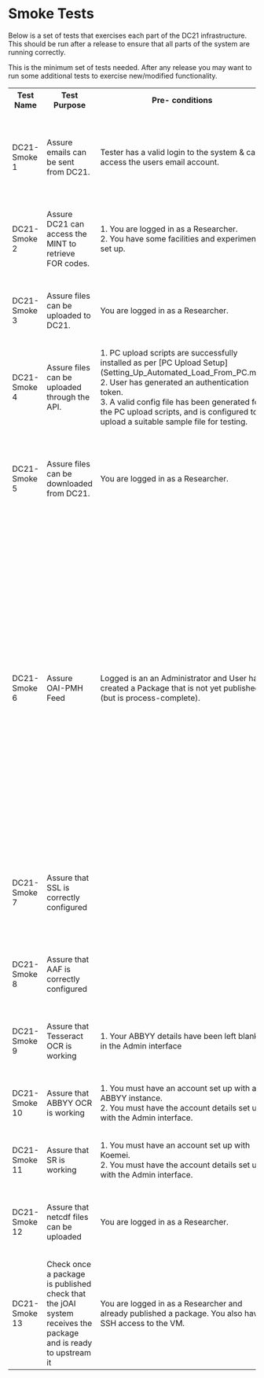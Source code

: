 # Smoke Tests

Below is a set of tests that exercises each part of the DC21 infrastructure. This should be run after a release to ensure that all parts of the system are running correctly.

This is the minimum set of tests needed. After any release you may want to run some additional tests to exercise new/modified functionality.

<table>
<tr>
<th>Test Name</th>
<th>Test Purpose</th>
<th>Pre- conditions</th>
<th>Test      Steps</th>
<th>Expected Results</th>
</tr>
<td>DC21-Smoke 1</td>
<td>Assure emails can be sent from DC21.</td>
<td>Tester has a valid login to the system & can access the users email account.</td>
<td>1. Go to the home page (ensure your are not already logged in).<br>
2. Click “Forgot your password?” button.<br>
3. Enter your user’s email address & click “Send me reset password”.<br>
</td>
<td>1. User should receive an email with a link to reset their password.<br>
2. User can click the link in the email and is taken to the change your password screen<br/>
Note: for the purposes of this test you do not need to actually reset your password, we just want to check that emails can be sent.
</td>
</tr>
<tr>
<td>DC21-Smoke 2</td>
<td>Assure DC21 can access the MINT to retrieve FOR codes.</td>
<td>1. You are logged in as a Researcher.<br/>
2. You have some facilities and experiments set up.</td>
<td>
1. Click "Facilities" tab<br/>
2. Click on an existing facility<br/>
3. Click on an existing experiment<br/>
4. Click 'Edit Experiment'
</td>
<td>
1. The FOR codes dropdown is populated.<br/>
2. The second and third level FOR code dropdowns are populated after the previous one is selected.
</tr>
<tr>
<td>DC21-Smoke 3</td>
<td>Assure files can be uploaded to DC21.</td>
<td>You are logged in as a Researcher.</td>
<td>
1. Click "Upload"<br/>
2. Select a file type, experiment, tags and enter a description<br/>
3. Select a suitable file to upload<br/>
4. Click Upload
</td>
<td>
1. File is uploaded successfully and can be found via search<br>
Note: you may wish to delete the file afterwards.
</td>
</tr>
<tr>
<td>DC21-Smoke 4</td>
<td>Assure files can be uploaded through the API.</td>
<td>1. PC upload scripts are successfully installed as per [PC Upload Setup](Setting_Up_Automated_Load_From_PC.md)<br>
2. User has generated an authentication token.<br>
3. A valid config file has been generated for the PC upload scripts, and is configured to upload a suitable sample file for testing.
</td>
<td>
1. Run the PC load batch file to upload the file.
</td>
<td>
1. The PC load log file has an entry with details about the file uploaded and a success message.<br>
2. After logging into DC21, you can find the newly uploaded file via search.<br/>
3. The file has the correct metadata and can be downloaded from DC21.<br/>
</td>
</tr>
<tr>
<td>DC21-Smoke 5</td>
<td>Assure files can be downloaded from DC21.</td>
<td>You are logged in as a Researcher.</td>
<td>
1. Go to Explore Data tab.<br/>
2. Search by multiple filters.</br>
3. After a successful search, add one file and click "Download"<br/>
4. Then add multiple files and click "Download"<br/>
</td>
<td>
1. Searches find the correct files.<br/>
2. The selected files can be downloaded. The download zip includes the correct files as well as metadata files relevant to the selected files. Check that file, facility and experiment metadata matches with what is displayed in the web application.
</td>
</tr>
<tr>
<td>DC21-Smoke 6</td>
<td>Assure OAI-PMH Feed</td>
<td>Logged is an an Administrator and User has created a Package that is not yet published (but is process-complete).</td>
<td>1. Go to Package detail page and note PackageID in the url<br>
2. On a terminal<br>
$ ssh devel@(your DC21 Instance url) e.g. ssh devel@jp-dc21-staging.intersect.org.au <br>
$ (enter your devel password) <br>
$ cd /data/dc21-data/unpublished_rif_cs <br>
$ ls (a list of unpublished rif-cs xmlfiles should display, including "rif-cs-(yourpackageID).xml" <br>
3. In DC21 instance, select "Publish" (User should see a success message) <br>
4. In the terminal <br>
$ ls    (your "rif-cs-(yourpackageID)" should no longer display) <br>
$ cd .. <br>
$ cd published_rif_cs <br>
Your "rif-cs-(yourpackageID).xml" should now display in this list.<br>
 </td>
<td>
There are "rif-cs-<ID>.xml" elements present for each published collection.<br>
</tr>
<tr>
<td>DC21-Smoke 7</td>
<td>Assure that SSL is correctly configured</td>
<td></td>
<td>
1. Go to https://< DC21-server-url >where < DC21-server-url > is your production server<br>
2. Go to http://< DC21-server-url > where < DC21-server-url > is your production server<br>
</td>
<td>
1. When visiting https://< DC21-server-url >, the home page is displayed. Browser displays padlock or similar to indicate that you are on a secure connection.<br>
2. When visiting http://< DC21-server-url >, you are redirected from http onto https<br>
</tr>
<tr>
<td>DC21-Smoke 8</td>
<td>Assure that AAF is correctly configured</td>
<td></td>
<td>
1. Go to https://< DC21-server-url >where < DC21-server-url > is your production server<br>
2. Click "Log in via AAF"<br>
</td>
<td>
1. You should be redirected to AAF to choose your Identity Provider and etc
</td>
</tr>
<tr>
<td>DC21-Smoke 9</td>
<td>Assure that Tesseract OCR is working</td>
<td>
1. Your ABBYY details have been left blank in the Admin interface<br>
</td>
<td>1. Upload a .jpg file (eg image.jpg)<br>
2. Go to the image.jpg data file details page<br>
3. Press the OCR button
</td>
<td>
1. The file image.jpg.txt should be created as the child of image.jpg<br>
2. When processing is complete, image.jpg.txt should have "This file was automatically generated by OCR (Tesseract ...)" in the descripton.
</td>
</tr>
<tr>
<td>DC21-Smoke 10</td>
<td>Assure that ABBYY OCR is working</td>
<td>1. You must have an account set up with an ABBYY instance.<br>
2. You must have the account details set up with the Admin interface.
</td>
<td>1. Upload a .jpg file (eg image.jpg)<br>
2. Go to the image.jpg data file details page<br>
3. Press the OCR button
</td>
<td>1. The file image.jpg.txt should be created as the child of image.jpg<br>
2. When processing is complete, image.jpg.txt should have "This file was automatically generated by OCR (ABBYY ...)" in the descripton.
</td>
</tr>
<tr>
<td>DC21-Smoke 11</td>
<td>Assure that SR is working</td>
<td>1. You must have an account set up with Koemei.<br>
2. You must have the account details set up with the Admin interface.
</td>
<td>1. Upload a .mp3 file (eg audio.mp3)<br>
2. Go to the audio.mp3 data file details page<br>
3. Press the SR button
</td>
<td>1. The file audio.mp3.txt should be created as the child of audio.mp3<br>
2. When processing is complete, audio.mp3.txt should have "This file was automatically generated by SR (Koemei)" in the descripton.
</td>
</tr>
<tr>
<td>DC21-Smoke 12</td>
<td>Assure that netcdf files can be uploaded</td>
<td>You are logged in as a Researcher. </td>
<td>
1. Click "Upload"<br/>
2. Select a file type, experiment, tags and enter a description<br/>
3. Select a .nc file to upload<br/>
4. Click Upload
</td>
<td>
1. File is uploaded successfully and can be found via search<br>
2. Click on the Filename (in the explore data tab) it should have file format at NETCDF, Information from the File and Variables (5 columns : Column, Column Mapping, Unit, Measurement Type, Fill Value)<br>
Note: you may wish to delete the file afterwards.
</td>
</tr>
<tr>
<td>DC21-Smoke 13</td>
<td> Check once a package is published check that the jOAI system receives the package and is ready to upstream it</td>
<td>You are logged in as a Researcher and already published a package. You also have SSH access to the VM.</td>
<td>
1.  Once a package appears in the /published_rif_cs/ folder grab the Package ID from the filename eg. "rif-cs-86752.xml, so 86752.<br/>
</td>
<td>
The package should be in this response from the jOAI provider - http://<hostname>/oai/provider?verb=ListIdentifiers&metadataPrefix=rif <br/>
And http://<hostname>/oai/provider?verb=GetRecord&metadataPrefix=rif&identifier=oai:hiev.uws.edu.au:rif-cs-86752
should show the relevant file
</td>
</tr>
<table>

